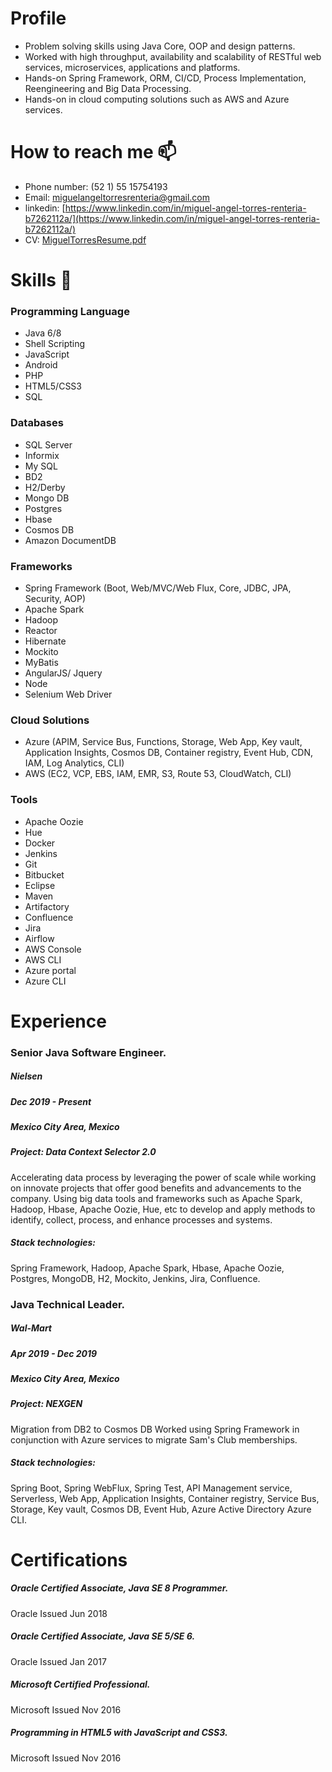# Profile
* Problem solving skills using Java Core, OOP and design patterns.
* Worked with high throughput, availability and scalability of RESTful web services, microservices, applications and platforms.
* Hands-on Spring Framework, ORM, CI/CD, Process Implementation, Reengineering and Big Data Processing.
* Hands-on in cloud computing solutions such as AWS and Azure services.

# How to reach me 📫 
* Phone number: (52 1) 55 15754193
* Email: [miguelangeltorresrenteria@gmail.com](miguelangeltorresrenteria@gmail.com)
* linkedin: [https://www.linkedin.com/in/miguel-angel-torres-renteria-b7262112a/](https://www.linkedin.com/in/miguel-angel-torres-renteria-b7262112a/)
* CV: [MiguelTorresResume.pdf](https://mangelt.s3-us-west-2.amazonaws.com/MiguelTorresResume.pdf)

# Skills 🔭

### Programming Language 
* Java 6/8
* Shell Scripting
* JavaScript
* Android
* PHP
* HTML5/CSS3
* SQL
### Databases
* SQL Server
* Informix
* My SQL
* BD2
* H2/Derby
* Mongo DB
* Postgres
* Hbase
* Cosmos DB
* Amazon DocumentDB
### Frameworks
* Spring Framework (Boot, Web/MVC/Web Flux, Core, JDBC, JPA, Security, AOP)
* Apache Spark
* Hadoop
* Reactor
* Hibernate
* Mockito
* MyBatis
* AngularJS/ Jquery
* Node
* Selenium Web Driver 
### Cloud Solutions
* Azure (APIM, Service Bus, Functions, Storage, Web App, Key vault, Application Insights, Cosmos DB, Container registry, Event Hub, CDN, IAM, Log Analytics, CLI)
* AWS (EC2, VCP, EBS, IAM, EMR, S3, Route 53, CloudWatch, CLI)

### Tools

* Apache Oozie
* Hue
* Docker
* Jenkins
* Git
* Bitbucket
* Eclipse
* Maven
* Artifactory
* Confluence
* Jira
* Airflow
* AWS Console
* AWS CLI
* Azure portal
* Azure CLI

# Experience

### Senior Java Software Engineer.
##### Nielsen
##### Dec 2019 -  Present
##### Mexico City Area, Mexico
##### Project: Data Context Selector 2.0 
Accelerating data process by leveraging the power of scale while working on innovate projects that offer good benefits and advancements to the company.
Using big data tools and frameworks such as Apache Spark, Hadoop, Hbase, Apache Oozie, Hue, etc to develop and apply methods to identify, collect, process, and enhance processes and systems. 
##### Stack technologies:
Spring Framework, Hadoop, Apache Spark, Hbase, Apache Oozie, Postgres, MongoDB, H2, Mockito, Jenkins, Jira, Confluence.
### Java Technical Leader.
##### Wal-Mart 
##### Apr 2019 - Dec 2019
##### Mexico City Area, Mexico
##### Project: NEXGEN
Migration from DB2 to Cosmos DB Worked using Spring Framework in conjunction with Azure services to migrate Sam's Club memberships.
##### Stack technologies:
Spring Boot, Spring WebFlux, Spring Test, API Management service, Serverless, Web App, Application Insights, Container registry, Service Bus, Storage, Key vault, Cosmos DB, Event Hub, Azure Active Directory Azure CLI.

# Certifications

##### Oracle Certified Associate, Java SE 8 Programmer.
Oracle
Issued Jun 2018 
##### Oracle Certified Associate, Java SE 5/SE 6.
Oracle
Issued Jan 2017
##### Microsoft Certified Professional.
Microsoft 
Issued Nov 2016
##### Programming in HTML5 with JavaScript and CSS3.
Microsoft 
Issued Nov 2016


<!--
**miguelfreelancer56577/miguelfreelancer56577** is a ✨ _special_ ✨ repository because its `README.md` (this file) appears on your GitHub profile.

Here are some ideas to get you started:

- 🔭 I’m currently working on ...
- 🌱 I’m currently learning ...
- 👯 I’m looking to collaborate on ...
- 🤔 I’m looking for help with ...
- 💬 Ask me about ...
- 📫 How to reach me: ...
- 😄 Pronouns: ...
- ⚡ Fun fact: ...
-->
